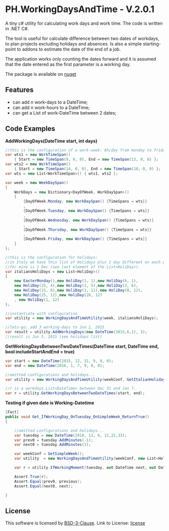 # PH.WorkingDaysAndTime - V.2.0.1

A tiny c# utility for calculating work days and work time.
The code is written in .NET C#.

The tool is useful for calculate difference between two dates of workdays,
to plan projects excluding holidays and absences.
Is also  a simple starting-point to addons to estimate the date of the end of a job.

The application works only counting the dates forward and it is assumed that the date entered as the first parameter is a working day.

The package is available on  [nuget](https://www.nuget.org/packages/PH.WorkingDaysAndTime) 

## Features
- can add *n* work-days to a DateTime;
- can add *n* work-hours to a DateTime;
- can get a List of work-DateTime between 2 dates;

## Code Examples

**AddWorkingDays(DateTime start, int days)**
```c#
//this is the configuration of a work-week: 8h/day from monday to friday
var wts1 = new WorkTimeSpan() 
	{ Start = new TimeSpan(9, 0, 0), End = new TimeSpan(13, 0, 0) };
var wts2 = new WorkTimeSpan() 
	{ Start = new TimeSpan(14, 0, 0), End = new TimeSpan(18, 0, 0) };
var wts = new List<WorkTimeSpan>() { wts1, wts2 };

var week = new WeekDaySpan()
{
	WorkDays = new Dictionary<DayOfWeek, WorkDaySpan>()
	{
		{DayOfWeek.Monday, new WorkDaySpan() {TimeSpans = wts}}
		,
		{DayOfWeek.Tuesday, new WorkDaySpan() {TimeSpans = wts}}
		,
		{DayOfWeek.Wednesday, new WorkDaySpan() {TimeSpans = wts}}
		,
		{DayOfWeek.Thursday, new WorkDaySpan() {TimeSpans = wts}}
		,
		{DayOfWeek.Friday, new WorkDaySpan() {TimeSpans = wts}}
	}
};

//this is the configuration for holidays: 
//in Italy we have this list of Holidays plus 1 day different on each province,
//for mine is 1 Dec (see last element of the List<HoliDay>).
var italiansHoliDays = new List<HoliDay>()
{
	new EasterMonday(),new HoliDay(1, 1),new HoliDay(6, 1),
	new HoliDay(25, 4),new HoliDay(1, 5),new HoliDay(2, 6),
	new HoliDay(15, 8),new HoliDay(1, 11),new HoliDay(8, 12),
	new HoliDay(25, 12),new HoliDay(26, 12)
	, new HoliDay(1, 12)
};

//instantiate with configuration
var utility = new WorkingDaysAndTimeUtility(week, italiansHoliDays);

//lets-go: add 3 working-days to Jun 1, 2015
var result = utility.AddWorkingDays(new DateTime(2015,6,1), 3);
//result is Jun 5, 2015 (see holidays list) 
```

**GetWorkingDaysBetweenTwoDateTimes(DateTime start, DateTime end, bool includeStartAndEnd = true)**
```c#
var start = new DateTime(2015, 12, 31, 9, 0, 0);
var end = new DateTime(2016, 1, 7, 9, 0, 0);

//omitted configurations and holidays...
var utility = new WorkingDaysAndTimeUtility(weekConf, GetItalianHolidays());

//r is a workdays List<DateTime> between Dec 31 and Jan 7.
var r = utility.GetWorkingDaysBetweenTwoDateTimes(start, end);
```

**Testing if given date is Working-Datetime**
```c#
[Fact]
public void Get_IfWorkingDay_OnTuesday_OnSimpleWeek_ReturnTrue()
{

    //omitted configurations and holidays...
    var tuesday = new DateTime(2018, 11, 6, 11,22,33);
    var prev0 = tuesday.AddMinutes(-1);
    var next0 = tuesday.AddMinutes(1);

    var weekConf = GetSimpleWeek();
    var utility  = new WorkingDaysAndTimeUtility(weekConf, new List<HoliDay>());

    var r = utility.IfWorkingMoment(tuesday, out DateTime next, out DateTime previous);

    Assert.True(r);
    Assert.Equal(prev0, previous);
    Assert.Equal(next0, next);

}
```

## License

This software is licensed by [BSD-3-Clause](https://opensource.org/licenses/BSD-3-Clause).
Link to License: [license](PH.WorkingDaysAndTime/blob/master/mdLicense.md)
